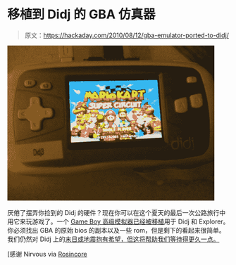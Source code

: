 # 移植到 Didj 的 GBA 仿真器

> 原文：<https://hackaday.com/2010/08/12/gba-emulator-ported-to-didj/>

![](img/dd24ac425e8b32bfff5d2d67c9de087f.png "gba-on-didj")

厌倦了摆弄你捡到的 Didj 的硬件？现在你可以在这个夏天的最后一次公路旅行中用它来玩游戏了。一个 [Game Boy 高级模拟器已经被移植](http://elinux.org/Didj_gpSP_GBA_Emulator)用于 Didj 和 Explorer。你必须找出 GBA 的原始 bios 的副本以及一些 rom，但是剩下的看起来很简单。我们仍然对 Didj 上的[末日或地震抱有希望，但这将帮助我们等待得更久一点。](http://hackaday.com/2010/05/13/opengl-on-the-didj/)

[感谢 Nirvous via [Rosincore](http://rosincore.squarespace.com/journal/2010/8/11/didjemulator.html)